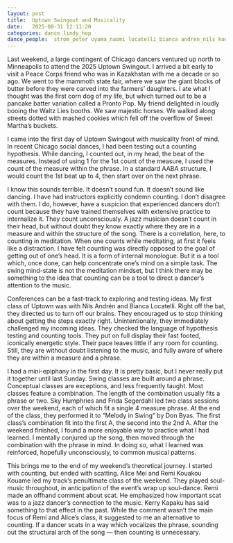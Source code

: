 ```yaml
---
layout: post
title:  Uptown Swingout and Musicality
date:   2025-08-31 12:11:20
categories: dance lindy_hop 
dance_people:  strom_peter uyama_naomi locatelli_bianca andren_nils kouakou_kouame_Remi mei_alice kapaku_kerry
---
```


Last weekend, a large contingent of Chicago dancers ventured up north to Minneapolis to attend the 2025 Uptown Swingout.  I arrived a bit early to visit a Peace Corps friend who was in Kazakhstan with me a decade or so ago.  We went to the mammoth state fair, where we saw the giant blocks of butter before they were carved into the farmers’ daughters.  I ate what I thought was the first corn dog of my life, but which turned out to be a pancake batter variation called a Pronto Pop.  My friend delighted in loudly booing the Waltz Lies booths.  We saw majestic horses.  We walked along streets dotted with mashed cookies which fell off the overflow of Sweet Martha’s buckets. 

I came into the first day of Uptown Swingout with musicality front of mind.  In recent Chicago social dances, I had been testing out a counting hypothesis.  While dancing, I counted out, in my head, the beat of the measures.  Instead of using 1 for the 1st count of the measure, I used the count of the measure within the phrase.  In a standard AABA structure, I would count the 1st beat up to 4, then start over on the next phrase.  

I know this sounds terrible.  It doesn’t sound fun.  It doesn’t sound like dancing.  I have had instructors explicitly condemn counting.  I don’t disagree with them.  I do, however, have a suspicion that experienced dancers don’t count because they have trained themselves with extensive practice to internalize it.  They count unconsciously.  A jazz musician doesn’t count in their head, but without doubt they know exactly where they are in a measure and within the structure of the song.   There is a correlation, here, to counting in meditation.  When one counts while meditating, at first it feels like a distraction. I have felt counting was directly opposed to the goal of getting out of one’s head.  It is a form of internal monologue.  But it is a tool which, once done, can help concentrate one’s mind on a simple task.  The swing mind-state is not the meditation mindset, but I think there may be something to the idea that counting can be a tool to direct a dancer’s attention to the music.  

Conferences can be a fast-track to exploring and testing ideas.   My first class of Uptown was with Nils Andrén and Bianca Locatelli. Right off the bat, they directed us to turn off our brains.  They encouraged us to stop thinking about getting the steps exactly right.  Unintentionally, they immediately challenged my incoming ideas.  They checked the language of hypothesis testing and counting tools.  They put on full display their fast footed, iconically energetic style. Their pace leaves little if any room for counting.  Still, they are without doubt listening to the music, and fully aware of where they are within a measure and a phrase. 

I had a mini-epiphany in the first day.  It is pretty basic, but I never really put it together until last Sunday.  Swing classes  are built around a phrase.  Conceptual classes are exceptions, and less frequently taught.  Most classes feature a combination. The length of the combination usually fits a phrase or two.  Sky Humphries and Frida Segerdahl led two class sessions over the weekend, each of which fit a single 4 measure phrase.  At the end of the class, they performed it to “Melody in Swing” by Don Byas. The first class’s combination fit into the first A, the second into the 2nd A.  After the weekend finished, I found a more enjoyable way to practice what I had learned.  I mentally conjured up the song, then moved through the combination with the phrase in mind.  In doing so, what I learned was reinforced, hopefully unconsciously, to common musical patterns. 

This brings me to the end of my weekend’s theoretical journey.  I started with counting, but ended with scatting.  Alice Mei and Remi Kouakou Kouame led my track’s penultimate class of the weekend.  They played soul-music throughout, in anticipation of the event’s wrap up soul-dance.  Remi made an offhand comment about scat.  He emphasized how important scat was to a jazz dancer’s connection to the music.  Kerry Kapaku has said something to that effect in the past.  While the comment wasn’t the main focus of Remi and Alice’s class, it suggested to me an alternative to counting.  If a dancer scats in a way which vocalizes the phrase, sounding out the structural arch of the song — then counting is unnecessary.  

